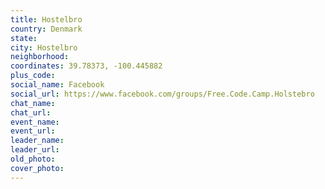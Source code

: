 ```yaml
---
title: Hostelbro
country: Denmark
state: 
city: Hostelbro
neighborhood: 
coordinates: 39.78373, -100.445882
plus_code:
social_name: Facebook
social_url: https://www.facebook.com/groups/Free.Code.Camp.Holstebro
chat_name:
chat_url:
event_name:
event_url:
leader_name:
leader_url:
old_photo: 
cover_photo:
---
```

